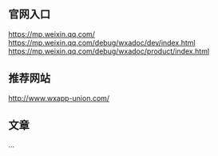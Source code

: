 ## 官网入口
https://mp.weixin.qq.com/  
https://mp.weixin.qq.com/debug/wxadoc/dev/index.html  
https://mp.weixin.qq.com/debug/wxadoc/product/index.html

## 推荐网站
http://www.wxapp-union.com/

## 文章
...
